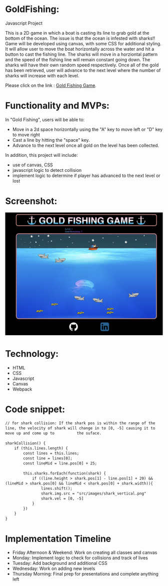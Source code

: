 # GoldFishing:
Javascript Project

This is a 2D game in which a boat is casting its line to grab gold at the bottom of the ocean. The issue is that the ocean is infested with sharks!! 
Game will be developed using canvas, with some CSS for additional styling. It will allow user to move the boat horizontally across the water and hit a button to cast the fishing line. The sharks will move in a horziontal pattern and the speed of the fishing line will remain constant going down. The sharks will have their own random speed respectively. Once all of the gold has been retrieved, user will advance to the next level where the number of sharks will increase with each level. 

Please click on the link : [Gold Fishing Game](https://tasangpo.github.io/GoldFishingGame/).

# Functionality and MVPs:
In "Gold Fishing", users will be able to:

- Move in a 2d space horizontally using the "A" key to move left or "D" key to move right
- Cast a line by hitting the "space" key.
- Advance to the next level once all gold on the level has been collected.

In addition, this project will include:

- use of canvas, CSS
- javascript logic to detect collision
- implement logic to determine if player has advanced to the next level or lost

# Screenshot:

![alt text](https://github.com/tasangpo/GoldFishingGame/blob/main/game_screenshot.png)

# Technology:
- HTML
- CSS
- Javascript
- Canvas
- Webpack

# Code snippet:

    // for shark collision: If the shark pos is within the range of the line, the velocity of shark will change in to [0, -5] causing it to move up and come up to          the suface.
    
    sharkCollision() {
        if (this.lines.length) {
            const lines = this.lines;
            const line = lines[0];
            const lineMid = line.pos[0] + 25;

            this.sharks.forEach(function(shark) {
                if ((line.height > shark.pos[1] - line.pos[1] + 20) && (lineMid > shark.pos[0] && lineMid < shark.pos[0] + shark.width)){
                    lines.shift();
                    shark.img.src = "src/images/shark_vertical.png"
                    shark.vel = [0, -5]
                }
            })
        }
    }


# Implementation Timeline
- Friday Afternoon & Weekend: Work on creating all classes and canvas
- Monday: Implement logic to check for collisions and track of lives
- Tuesday: Add background and additional CSS
- Wednesday: Work on adding new levels
- Thursday Morning: Final prep for presentations and complete anything left 
